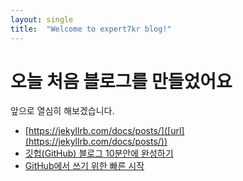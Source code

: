 ```yaml
---
layout: single
title:  "Welcome to expert7kr blog!"
---
```


# 오늘 처음 블로그를 만들었어요
앞으로 열심히 해보겠습니다.

- [https://jekyllrb.com/docs/posts/]([url](https://jekyllrb.com/docs/posts/))
- [깃헙(GitHub) 블로그 10분안에 완성하기]([url](https://www.youtube.com/watch?v=ACzFIAOsfpM)https://www.youtube.com/watch?v=ACzFIAOsfpM)
- [GitHub에서 쓰기 위한 빠른 시작]([url](https://docs.github.com/ko/get-started/writing-on-github/getting-started-with-writing-and-formatting-on-github/quickstart-for-writing-on-github)https://docs.github.com/ko/get-started/writing-on-github/getting-started-with-writing-and-formatting-on-github/quickstart-for-writing-on-github)  
